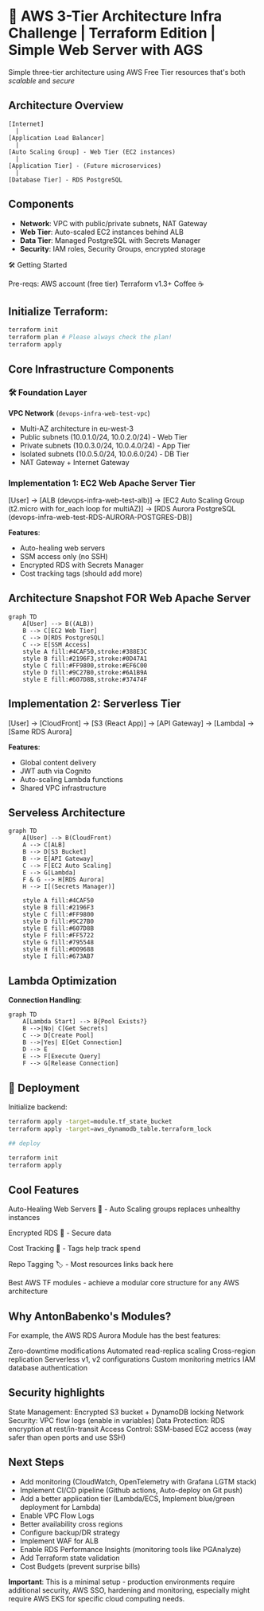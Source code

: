 # 🚀 AWS 3-Tier Architecture Infra Challenge | Terraform Edition | Simple Web Server with AGS

Simple three-tier architecture using AWS Free Tier resources that's both *scalable* and *secure* 


## Architecture Overview
```
[Internet]
  |
[Application Load Balancer]
  |
[Auto Scaling Group] - Web Tier (EC2 instances)
  |
[Application Tier] - (Future microservices)
  |
[Database Tier] - RDS PostgreSQL
```

## Components
- **Network**: VPC with public/private subnets, NAT Gateway
- **Web Tier**: Auto-scaled EC2 instances behind ALB
- **Data Tier**: Managed PostgreSQL with Secrets Manager
- **Security**: IAM roles, Security Groups, encrypted storage

🛠️ Getting Started

Pre-reqs:
AWS account (free tier)
Terraform v1.3+
Coffee ☕ 

## Initialize Terraform:
```bash
terraform init
terraform plan # Please always check the plan!
terraform apply
```

## Core Infrastructure Components

### 🛠️ Foundation Layer
**VPC Network** (`devops-infra-web-test-vpc`)
- Multi-AZ architecture in eu-west-3
- Public subnets (10.0.1.0/24, 10.0.2.0/24)   - Web Tier
- Private subnets (10.0.3.0/24, 10.0.4.0/24)  - App Tier
- Isolated subnets (10.0.5.0/24, 10.0.6.0/24) - DB Tier
- NAT Gateway + Internet Gateway

### Implementation 1: EC2 Web Apache Server Tier

[User] -> [ALB (devops-infra-web-test-alb)]
-> [EC2 Auto Scaling Group (t2.micro with for_each loop for multiAZ)]
-> [RDS Aurora PostgreSQL (devops-infra-web-test-RDS-AURORA-POSTGRES-DB)]

**Features**:
- Auto-healing web servers
- SSM access only (no SSH)
- Encrypted RDS with Secrets Manager
- Cost tracking tags (should add more)

## Architecture Snapshot FOR Web Apache Server

```mermaid  
graph TD  
    A[User] --> B((ALB))  
    B --> C[EC2 Web Tier]  
    C --> D[RDS PostgreSQL]  
    C --> E[SSM Access]  
    style A fill:#4CAF50,stroke:#388E3C  
    style B fill:#2196F3,stroke:#0D47A1  
    style C fill:#FF9800,stroke:#EF6C00  
    style D fill:#9C27B0,stroke:#6A1B9A  
    style E fill:#607D8B,stroke:#37474F
```

## Implementation 2: Serverless Tier

[User] -> [CloudFront]
-> [S3 (React App)]
-> [API Gateway]
-> [Lambda]
-> [Same RDS Aurora]

**Features**:
- Global content delivery
- JWT auth via Cognito
- Auto-scaling Lambda functions
- Shared VPC infrastructure

## Serveless Architecture

```mermaid
graph TD
    A[User] --> B(CloudFront)
    A --> C[ALB]
    B --> D[S3 Bucket]
    B --> E[API Gateway]
    C --> F[EC2 Auto Scaling]
    E --> G[Lambda]
    F & G --> H[RDS Aurora]
    H --> I[(Secrets Manager)]
    
    style A fill:#4CAF50
    style B fill:#2196F3
    style C fill:#FF9800
    style D fill:#9C27B0
    style E fill:#607D8B
    style F fill:#FF5722
    style G fill:#795548
    style H fill:#009688
    style I fill:#673AB7
```
## Lambda Optimization

**Connection Handling**:
```mermaid
graph TD
    A[Lambda Start] --> B{Pool Exists?}
    B -->|No| C[Get Secrets]
    C --> D[Create Pool]
    B -->|Yes| E[Get Connection]
    D --> E
    E --> F[Execute Query]
    F --> G[Release Connection]
```

## 🚀 Deployment

Initialize backend:
```bash
terraform apply -target=module.tf_state_bucket
terraform apply -target=aws_dynamodb_table.terraform_lock

## deploy

terraform init
terraform apply
```

## Cool Features
Auto-Healing Web Servers 🤖 - Auto Scaling groups replaces unhealthy instances

Encrypted RDS 🔐 - Secure data

Cost Tracking 💸 - Tags help track spend

Repo Tagging 🏷️ - Most resources links back here

Best AWS TF modules - achieve a modular core structure for any AWS architecture


## Why AntonBabenko's Modules?
For example, the AWS RDS Aurora Module has the best features:

Zero-downtime modifications
Automated read-replica scaling
Cross-region replication
Serverless v1, v2 configurations
Custom monitoring metrics
IAM database authentication

## Security highlights

State Management: Encrypted S3 bucket + DynamoDB locking
Network Security: VPC flow logs (enable in variables)
Data Protection: RDS encryption at rest/in-transit
Access Control: SSM-based EC2 access (way safer than open ports and use SSH)

## Next Steps
- Add monitoring (CloudWatch, OpenTelemetry with Grafana LGTM stack)
- Implement CI/CD pipeline (Github actions, Auto-deploy on Git push)
- Add a better application tier (Lambda/ECS, Implement blue/green deployment for Lambda)
- Enable VPC Flow Logs
- Better availability cross regions
- Configure backup/DR strategy
- Implement WAF for ALB
- Enable RDS Performance Insights (monitoring tools like PGAnalyze)
- Add Terraform state validation
- Cost Budgets (prevent surprise bills)

**Important**: This is a minimal setup - production environments require additional security, AWS SSO,  hardening and monitoring, especially might require AWS EKS for specific cloud computing needs.
